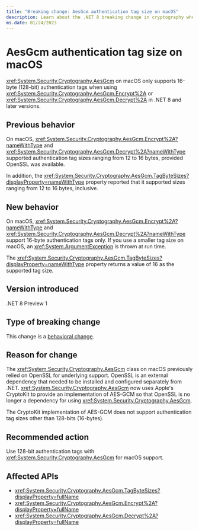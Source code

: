 ```yaml
---
title: "Breaking change: AesGcm authentication tag size on macOS"
description: Learn about the .NET 8 breaking change in cryptography where AesGcm on macOS only supports 16-byte (128-bit) authentication tags.
ms.date: 01/24/2023
---
```

# AesGcm authentication tag size on macOS

<xref:System.Security.Cryptography.AesGcm> on macOS only supports 16-byte (128-bit) authentication tags when using <xref:System.Security.Cryptography.AesGcm.Encrypt%2A> or <xref:System.Security.Cryptography.AesGcm.Decrypt%2A> in .NET 8 and later versions.

## Previous behavior

On macOS, <xref:System.Security.Cryptography.AesGcm.Encrypt%2A?nameWithType> and <xref:System.Security.Cryptography.AesGcm.Decrypt%2A?nameWithType> supported authentication tag sizes ranging from 12 to 16 bytes, provided OpenSSL was available.

In addition, the <xref:System.Security.Cryptography.AesGcm.TagByteSizes?displayProperty=nameWithType> property reported that it supported sizes ranging from 12 to 16 bytes, inclusive.

## New behavior

On macOS, <xref:System.Security.Cryptography.AesGcm.Encrypt%2A?nameWithType> and <xref:System.Security.Cryptography.AesGcm.Decrypt%2A?nameWithType> support 16-byte authentication tags only. If you use a smaller tag size on macOS, an <xref:System.ArgumentException> is thrown at run time.

The <xref:System.Security.Cryptography.AesGcm.TagByteSizes?displayProperty=nameWithType> property returns a value of 16 as the supported tag size.

## Version introduced

.NET 8 Preview 1

## Type of breaking change

This change is a [behavioral change](../../categories.md#behavioral-change).

## Reason for change

The <xref:System.Security.Cryptography.AesGcm> class on macOS previously relied on OpenSSL for underlying support. OpenSSL is an external dependency that needed to be installed and configured separately from .NET. <xref:System.Security.Cryptography.AesGcm> now uses Apple's CryptoKit to provide an implementation of AES-GCM so that OpenSSL is no longer a dependency for using <xref:System.Security.Cryptography.AesGcm>.

The CryptoKit implementation of AES-GCM does not support authentication tag sizes other than 128-bits (16-bytes).

## Recommended action

Use 128-bit authentication tags with <xref:System.Security.Cryptography.AesGcm> for macOS support.

## Affected APIs

- <xref:System.Security.Cryptography.AesGcm.TagByteSizes?displayProperty=fullName>
- <xref:System.Security.Cryptography.AesGcm.Encrypt%2A?displayProperty=fullName>
- <xref:System.Security.Cryptography.AesGcm.Decrypt%2A?displayProperty=fullName>
